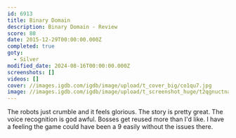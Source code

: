 ```yaml
---
id: 6913
title: Binary Domain
description: Binary Domain - Review
score: 80
date: 2015-12-29T00:00:00.000Z
completed: true
goty:
  - Silver
modified_date: 2024-08-16T00:00:00.000Z
screenshots: []
videos: []
cover: //images.igdb.com/igdb/image/upload/t_cover_big/co1qu7.jpg
image: //images.igdb.com/igdb/image/upload/t_screenshot_huge/t2qgnuctnayd7biybkcj.jpg
---
```

The robots just crumble and it feels glorious. The story is pretty great. The voice recognition is god awful. Bosses get reused more than I'd like. I have a feeling the game could have been a 9 easily without the issues there.